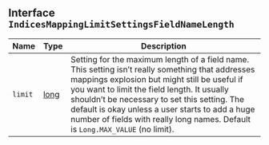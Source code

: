 ## Interface `IndicesMappingLimitSettingsFieldNameLength`

| Name | Type | Description |
| - | - | - |
| `limit` | [long](./long.md) | Setting for the maximum length of a field name. This setting isn’t really something that addresses mappings explosion but might still be useful if you want to limit the field length. It usually shouldn’t be necessary to set this setting. The default is okay unless a user starts to add a huge number of fields with really long names. Default is `Long.MAX_VALUE` (no limit). |
